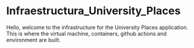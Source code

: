 # Infraestructura_University_Places
Hello, welcome to the infrastructure for the University Places application.
This is where the virtual machine, containers, github actions and environment are built.